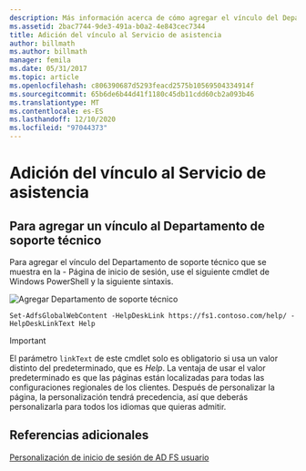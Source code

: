 ```yaml
---
description: Más información acerca de cómo agregar el vínculo del Departamento de soporte técnico
ms.assetid: 2bac7744-9de3-491a-b0a2-4e843cec7344
title: Adición del vínculo al Servicio de asistencia
author: billmath
ms.author: billmath
manager: femila
ms.date: 05/31/2017
ms.topic: article
ms.openlocfilehash: c806390687d5293feacd2575b10569504334914f
ms.sourcegitcommit: 65b6de6b44d41f1180c45db11cdd60cb2a093b46
ms.translationtype: MT
ms.contentlocale: es-ES
ms.lasthandoff: 12/10/2020
ms.locfileid: "97044373"
---
```

# <a name="add-help-desk-link"></a>Adición del vínculo al Servicio de asistencia


## <a name="to-add-a-help-desk-link"></a>Para agregar un vínculo al Departamento de soporte técnico
Para agregar el vínculo del Departamento de soporte técnico que se muestra en la \- Página de inicio de sesión, use el siguiente cmdlet de Windows PowerShell y la siguiente sintaxis.

![Agregar Departamento de soporte técnico](media/AD-FS-user-sign-in-customization/ADFS_Blue_Custom2.png)


`Set-AdfsGlobalWebContent -HelpDeskLink https://fs1.contoso.com/help/ -HelpDeskLinkText Help`


> [!IMPORTANT]
> El parámetro `linkText` de este cmdlet solo es obligatorio si usa un valor distinto del predeterminado, que es *Help*. La ventaja de usar el valor predeterminado es que las páginas están localizadas para todas las configuraciones regionales de los clientes. Después de personalizar la página, la personalización tendrá precedencia, así que deberás personalizarla para todos los idiomas que quieras admitir.


## <a name="additional-references"></a>Referencias adicionales
[Personalización de inicio de sesión de AD FS usuario](AD-FS-user-sign-in-customization.md)
